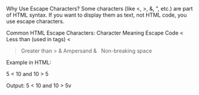 Why Use Escape Characters?
Some characters (like <, >, &, ", etc.) are part of HTML syntax. If you want to display them as text, not HTML code, you use escape characters.

Common HTML Escape Characters:
Character	Meaning	Escape Code
<	Less than (used in tags)	&lt;
>	Greater than	&gt;
&	Ampersand	&amp;
 	Non-breaking space	&nbsp;

Example in HTML:

<p>5 &lt; 10 and 10 &gt; 5</p>
Output:
5 < 10 and 10 > 5v